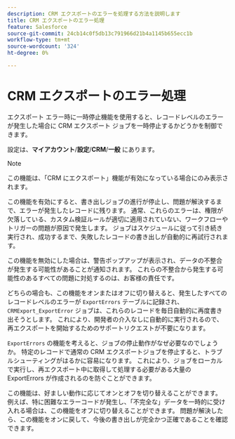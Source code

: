 ```yaml
---
description: CRM エクスポートのエラーを処理する方法を説明します
title: CRM エクスポートのエラー処理
feature: Salesforce
source-git-commit: 24cb14c0f5db13c791966d21b4a1145b655ecc1b
workflow-type: tm+mt
source-wordcount: '324'
ht-degree: 0%

---
```


# CRM エクスポートのエラー処理

エクスポート エラー時に一時停止機能を使用すると、レコードレベルのエラーが発生した場合に CRM エクスポート ジョブを一時停止するかどうかを制御できます。

設定は、**マイアカウント**/**設定**/**CRM**/**一般** にあります。

>[!NOTE]
>
>この機能は、「CRM にエクスポート」機能が有効になっている場合にのみ表示されます。

この機能を有効にすると、書き出しジョブの進行が停止し、問題が解決するまで、エラーが発生したレコードに残ります。 通常、これらのエラーは、権限が欠落している、カスタム検証ルールが適切に適用されていない、ワークフローやトリガーの問題が原因で発生します。 ジョブはスケジュールに従って引き続き実行され、成功するまで、失敗したレコードの書き出しが自動的に再試行されます。

この機能を無効にした場合は、警告ポップアップが表示され、データの不整合が発生する可能性があることが通知されます。 これらの不整合から発生する可能性のあるすべての問題に対処するのは、お客様の責任です。

どちらの場合も、この機能をオンまたはオフに切り替えると、発生したすべてのレコードレベルのエラーが `ExportErrors` テーブルに記録され、`CRMExport_ExportError` ジョブは、これらのレコードを毎日自動的に再度書き出そうとします。 これにより、開発者の介入なしに自動的に実行されるので、再エクスポートを開始するためのサポートリクエストが不要になります。

`ExportErrors` の機能を考えると、ジョブの停止動作がなぜ必要なのでしょうか。 特定のレコードで通常の CRM エクスポートジョブを停止すると、トラブルシューティングがはるかに容易になります。 これにより、ジョブをローカルで実行し、再エクスポート中に取得して処理する必要がある大量の ExportErrors が作成されるのを防ぐことができます。

この機能は、好ましい動作に応じてオンとオフを切り替えることができます。 例えば、特に困難なエラーコードが発生し、「不完全な」データを一時的に受け入れる場合は、この機能をオフに切り替えることができます。 問題が解決したら、この機能をオンに戻して、今後の書き出しが完全かつ正確であることを確認できます。

